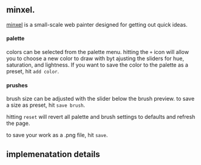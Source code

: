 ## minxel.

[minxel](https://cyan-oj.github.io/minxel/) is a small-scale web painter designed for getting out quick ideas.

#### palette
colors can be selected from the palette menu. hitting the `+` icon will allow you to choose a new color to draw with byt ajusting the sliders for hue, saturation, and lightness. If you want to save the color to the palette as a preset, hit `add color`.

#### prushes
brush size can be adjusted with the slider below the brush preview. to save a size as preset, hit `save brush`.

hitting `reset` will revert all palette and brush settings to defaults and refresh the page.

to save your work as a .png file, hit `save`.

## implemenatation details

